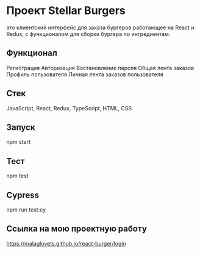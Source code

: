 <h1> Проект Stellar Burgers </h1>

это клиентский интерфейс для заказа бургеров работающее на React и Redux, с функционалом для сборки бургера по ингредиентам.

<h2>Функционал</h2>

Регистрация
Авторизация
Востановление пароля
Общая лента заказов
Профиль пользователя
Личная лента заказов пользователя

<h2>Cтек</h2>

JavaScript, React, Redux, TypeScript, HTML, CSS

<h2>Запуск</h2>

npm start

<h2>Тест</h2>
  
npm test

<h2>Cypress</h2>
  
npm run test:cy

<h2>Ссылка на мою проектную работу</h2>

https://malaglovets.github.io/react-burger/login
